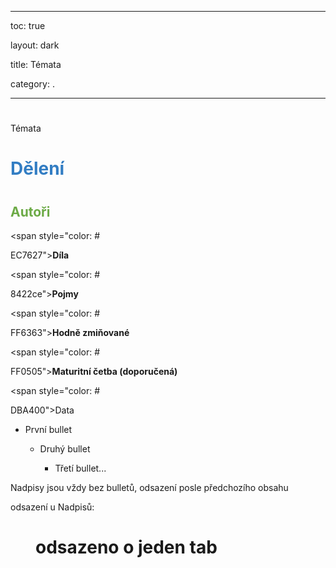 
---

toc: true

layout: dark

title: Témata 

category: . 

---

#

 Témata

#

# <span style="color: #327DC3">**Dělení**</span>

#

## <span style="color: #6CAA46">**Autoři**</span>

<span style="color: #

EC7627">**Díla**</span>

<span style="color: #

8422ce">**Pojmy**</span>

<span style="color: #

FF6363">**Hodně zmiňované**</span>

<span style="color: #

FF0505">**Maturitní četba (doporučená)**</span>

<span style="color: #

DBA400">Data</span>

* První bullet

  * Druhý bullet

    * Třetí bullet...

Nadpisy jsou vždy bez bulletů, odsazení posle předchozího obsahu

odsazení u Nadpisů:

#

# <span style="margin-left: 40px;"> odsazeno o jeden tab</span>
